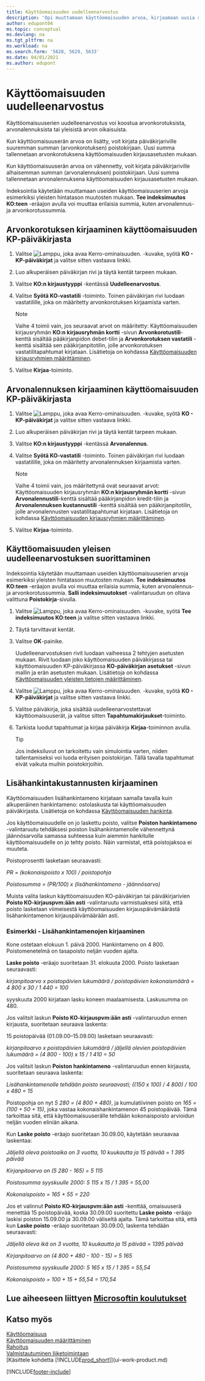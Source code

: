 ```yaml
---
title: Käyttöomaisuuden uudelleenarvostus
description: 'Opi muuttamaan käyttöomaisuuden arvoa, kirjaamaan uusia summia arvonalennuksiksi tai -korotuksiksi sekä kirjaamaan muita hankintakustannuksia.'
author: edupont04
ms.topic: conceptual
ms.devlang: na
ms.tgt_pltfrm: na
ms.workload: na
ms.search.form: '5628, 5629, 5633'
ms.date: 04/01/2021
ms.author: edupont
---
```

# <a name="revalue-fixed-assets" />Käyttöomaisuuden uudelleenarvostus

Käyttöomaisuuserien uudelleenarvostus voi koostua arvonkorotuksista, arvonalennuksista tai yleisistä arvon oikaisuista.

Kun käyttöomaisuuserän arvoa on lisätty, voit kirjata päiväkirjariville suuremman summan (arvonkorotuksen) poistokirjaan. Uusi summa tallennetaan arvonkorotuksena käyttöomaisuuden kirjausasetusten mukaan.

Kun käyttöomaisuuserän arvoa on vähennetty, voit kirjata päiväkirjariville alhaisemman summan (arvonalennuksen) poistokirjaan. Uusi summa tallennetaan arvonalennuksena käyttöomaisuuden kirjausasetusten mukaan.

Indeksointia käytetään muuttamaan useiden käyttöomaisuuserien arvoja esimerkiksi yleisten hintatason muutosten mukaan. **Tee indeksimuutos KO:teen** -eräajon avulla voi muuttaa erilaisia summia, kuten arvonalennus- ja arvonkorotussummia.

## <a name="to-post-an-appreciation-from-the-fixed-asset-gl-journal" />Arvonkorotuksen kirjaaminen käyttöomaisuuden KP-päiväkirjasta

1. Valitse ![Lamppu, joka avaa Kerro-ominaisuuden.](media/ui-search/search_small.png "Kerro, mitä haluat tehdä") -kuvake, syötä **KO - KP-päiväkirjat** ja valitse sitten vastaava linkki.  
2. Luo alkuperäisen päiväkirjan rivi ja täytä kentät tarpeen mukaan.
3. Valitse **KO:n kirjaustyyppi** -kentässä **Uudelleenarvostus**.
4. Valitse **Syötä KO-vastatili** -toiminto. Toinen päiväkirjan rivi luodaan vastatilille, joka on määritetty arvonkorotuksen kirjaamista varten.

    > [!NOTE]  
    >   Vaihe 4 toimii vain, jos seuraavat arvot on määritetty: Käyttöomaisuuden kirjausryhmän **KO:n kirjausryhmän kortti** -sivun **Arvonkorotustili**-kenttä sisältää pääkirjanpidon debet-tilin ja **Arvonkorotuksen vastatili** -kenttä sisältää sen pääkirjanpitotilin, jolle arvonkorotuksen vastatilitapahtumat kirjataan. Lisätietoja on kohdassa [Käyttöomaisuuden kirjausryhmien määrittäminen](fa-how-setup-general.md#to-set-up-fixed-asset-posting-groups).  
5. Valitse **Kirjaa**-toiminto.

## <a name="to-post-a-write-down-from-the-fixed-asset-gl-journal" />Arvonalennuksen kirjaaminen käyttöomaisuuden KP-päiväkirjasta

1. Valitse ![Lamppu, joka avaa Kerro-ominaisuuden.](media/ui-search/search_small.png "Kerro, mitä haluat tehdä") -kuvake, syötä **KO - KP-päiväkirjat** ja valitse sitten vastaava linkki.  
2. Luo alkuperäisen päiväkirjan rivi ja täytä kentät tarpeen mukaan.
3. Valitse **KO:n kirjaustyyppi** -kentässä **Arvonalennus**.
4. Valitse **Syötä KO-vastatili** -toiminto. Toinen päiväkirjan rivi luodaan vastatilille, joka on määritetty arvonalennuksen kirjaamista varten.

    > [!NOTE]  
    >   Vaihe 4 toimii vain, jos määritettynä ovat seuraavat arvot: Käyttöomaisuuden kirjausryhmän **KO:n kirjausryhmän kortti** -sivun **Arvonalennustili**-kenttä sisältää pääkirjanpidon kredit-tilin ja **Arvonalennuksen kustannustili** -kenttä sisältää sen pääkirjanpitotilin, jolle arvonalennusten vastatilitapahtumat kirjataan. Lisätietoja on kohdassa [Käyttöomaisuuden kirjausryhmien määrittäminen](fa-how-setup-general.md#to-set-up-fixed-asset-posting-groups).
5. Valitse **Kirjaa**-toiminto.

## <a name="to-perform-general-revaluation-of-fixed-assets" />Käyttöomaisuuden yleisen uudelleenarvostuksen suorittaminen

Indeksointia käytetään muuttamaan useiden käyttöomaisuuserien arvoja esimerkiksi yleisten hintatason muutosten mukaan. **Tee indeksimuutos KO:teen** -eräajon avulla voi muuttaa erilaisia summia, kuten arvonalennus- ja arvonkorotussummia. **Salli indeksimuutokset** -valintaruudun on oltava valittuna **Poistokirja**-sivulla.

1. Valitse ![Lamppu, joka avaa Kerro-ominaisuuden.](media/ui-search/search_small.png "Kerro, mitä haluat tehdä") -kuvake, syötä **Tee indeksimuutos KO:teen** ja valitse sitten vastaava linkki.  
2. Täytä tarvittavat kentät.
3. Valitse **OK**-painike.

    Uudelleenarvostuksen rivit luodaan vaiheessa 2 tehtyjen asetusten mukaan. Rivit luodaan joko käyttöomaisuuden päiväkirjassa tai käyttöomaisuuden KP-päiväkirjassa **KO-päiväkirjan asetukset** -sivun mallin ja erän asetusten mukaan. Lisätietoja on kohdassa [Käyttöomaisuuden yleisten tietojen määrittäminen](fa-how-setup-general.md).
4. Valitse ![Lamppu, joka avaa Kerro-ominaisuuden.](media/ui-search/search_small.png "Kerro, mitä haluat tehdä") -kuvake, syötä **KO - KP-päiväkirjat** ja valitse sitten vastaava linkki.  
5. Valitse päiväkirja, joka sisältää uudelleenarvostettavat käyttöomaisuuserät, ja valitse sitten **Tapahtumakirjaukset**-toiminto.  
6. Tarkista luodut tapahtumat ja kirjaa päiväkirja **Kirjaa**-toiminnon avulla.

    > [!TIP]  
    >   Jos indeksiluvut on tarkoitettu vain simulointia varten, niiden tallentamiseksi voi luoda erityisen poistokirjan. Tällä tavalla tapahtumat eivät vaikuta muihin poistokirjoihin.

## <a name="to-post-additional-acquisition-costs" />Lisähankintakustannusten kirjaaminen

Käyttöomaisuuden lisähankintameno kirjataan samalla tavalla kuin alkuperäinen hankintameno: ostolaskusta tai käyttöomaisuuden päiväkirjasta. Lisätietoja on kohdassa [Käyttöomaisuuden hankinta](fa-how-acquire.md).  

Jos käyttöomaisuudelle on jo laskettu poisto, valitse **Poiston hankintameno** -valintaruutu tehdäksesi poiston lisähankintamenolle vähennettynä jäännösarvolla samassa suhteessa kuin aiemmin hankitulle käyttöomaisuudelle on jo tehty poisto. Näin varmistat, että poistojaksoa ei muuteta.  

Poistoprosentti lasketaan seuraavasti:  

*PR = (kokonaispoisto x 100) / poistopohja*

*Poistosumma = (PR/100) x (lisähankintameno - jäännösarvo)*  

Muista valita laskun käyttöomaisuuden KO-päiväkirjan tai päiväkirjarivien **Poisto KO-kirjauspvm:ään asti** -valintaruutu varmistuaksesi siitä, että poisto lasketaan viimeisestä käyttöomaisuuden kirjauspäivämäärästä lisähankintamenon kirjauspäivämäärään asti.

### <a name="example---posting-additional-acquisition-costs" />Esimerkki - Lisähankintamenojen kirjaaminen

Kone ostetaan elokuun 1. päivä 2000. Hankintameno on 4 800. Poistomenetelmä on tasapoisto neljän vuoden ajalta.

**Laske poisto** -eräajo suoritetaan 31. elokuuta 2000. Poisto lasketaan seuraavasti:

*kirjanpitoarvo x poistopäivien lukumäärä / poistopäivien kokonaismäärä = 4 800 x 30 / 1 440 = 100*  

syyskuuta 2000 kirjataan lasku koneen maalaamisesta. Laskusumma on 480.

Jos valitsit laskun **Poisto KO-kirjauspvm:ään asti** -valintaruudun ennen kirjausta, suoritetaan seuraava laskenta:  

15 poistopäivää (01.09.00–15.09.00) lasketaan seuraavasti:

*kirjanpitoarvo x poistopäivien lukumäärä / jäljellä olevien poistopäivien lukumäärä = (4 800 - 100) x 15 / 1 410 = 50*

Jos valitsit laskun **Poiston hankintameno** -valintaruudun ennen kirjausta, suoritetaan seuraava laskenta:  

*Lisähankintamenolle tehdään poisto seuraavasti; ((150 x 100) / 4 800) / 100 x 480 = 15*

Poistopohja on nyt *5 280 = (4 800 + 480)*, ja kumulatiivinen poisto on *165 = (100 + 50 + 15)*, joka vastaa kokonaishankintamenon 45 poistopäivää. Tämä tarkoittaa sitä, että käyttöomaisuuserälle tehdään kokonaispoisto arvioidun neljän vuoden eliniän aikana.  

Kun **Laske poisto** -eräajo suoritetaan 30.09.00, käytetään seuraavaa laskentaa:  

*Jäljellä oleva poistoaika on 3 vuotta, 10 kuukautta ja 15 päivää = 1 395 päivää*  

*Kirjanpitoarvo on (5 280 - 165) = 5 115*  

*Poistosumma syyskuulle 2000: 5 115 x 15 / 1 395 = 55,00*  

*Kokonaispoisto = 165 + 55 = 220*  

Jos et valinnut **Poisto KO-kirjauspvm:ään asti** -kenttää, omaisuuserä menettää 15 poistopäivää, koska 30.09.00 suoritettu **Laske poisto** -eräajo laskisi poiston 15.09.00 ja 30.09.00 väliseltä ajalta. Tämä tarkoittaa sitä, että kun **Laske poisto** -eräajo suoritetaan 30.09.00, laskenta tehdään seuraavasti:  

*Jäljellä oleva ikä on 3 vuotta, 10 kuukautta ja 15 päivää = 1395 päivää*  

*Kirjanpitoarvo on (4 800 + 480 - 100 - 15) = 5 165*

*Poistosumma syyskuulle 2000: 5 165 x 15 / 1 395 = 55,54*  

*Kokonaispoisto = 100 + 15 + 55,54 = 170,54*

## <a name="see-related-microsoft-training" />Lue aiheeseen liittyen [Microsoftin koulutukset](/training/paths/manage-advanced-fixed-assets-transactions/)

## <a name="see-also" />Katso myös

[Käyttöomaisuus](fa-manage.md)  
[Käyttöomaisuuden määrittäminen](fa-setup.md)  
[Rahoitus](finance.md)  
[Valmistautuminen liiketoimintaan](ui-get-ready-business.md)  
[Käsittele kohdetta [!INCLUDE[prod_short](includes/prod_short.md)]](ui-work-product.md)


[!INCLUDE[footer-include](includes/footer-banner.md)]
